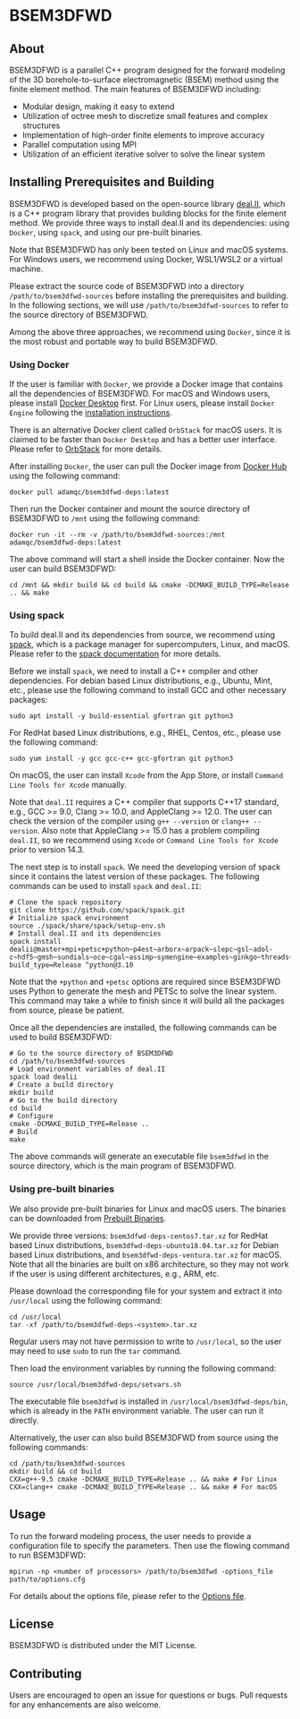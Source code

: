 # BSEM3DFWD

## About

BSEM3DFWD is a parallel C++ program designed for the forward modeling of the 3D
borehole-to-surface electromagnetic (BSEM) method using the finite element
method. The main features of BSEM3DFWD including:

- Modular design, making it easy to extend
- Utilization of octree mesh to discretize small features and complex structures
- Implementation of high-order finite elements to improve accuracy
- Parallel computation using MPI
- Utilization of an efficient iterative solver to solve the linear system

## Installing Prerequisites and Building

BSEM3DFWD is developed based on the open-source library
[deal.II](https://www.dealii.org/), which is a C++ program library that
provides building blocks for the finite element method.
We provide three ways to install deal.II and its dependencies: using `Docker`,
using `spack`, and using our pre-built binaries.

Note that BSEM3DFWD has only been tested on Linux and macOS systems. For
Windows users, we recommend using Docker, WSL1/WSL2 or a virtual machine.

Please extract the source code of BSEM3DFWD into a directory
`/path/to/bsem3dfwd-sources` before installing the prerequisites and building.
In the following sections, we will use `/path/to/bsem3dfwd-sources` to refer to
the source directory of BSEM3DFWD.

Among the above three approaches, we recommend using `Docker`, since it is the
most robust and portable way to build BSEM3DFWD.

### Using Docker

If the user is familiar with `Docker`, we provide a Docker image that contains
all the dependencies of BSEM3DFWD. For macOS and Windows users, please install
[Docker Desktop](https://www.docker.com/products/docker-desktop) first. For
Linux users, please install `Docker Engine` following the
[installation instructions](https://docs.docker.com/engine/install).

There is an alternative Docker client called `OrbStack` for macOS users.
It is claimed to be faster than `Docker Desktop` and has a better user
interface. Please refer to [OrbStack](https://orbstack.dev) for more details.

After installing `Docker`, the user can pull the Docker image from
[Docker Hub](https://hub.docker.com/r/adamqc/bsem3dfwd-deps) using the following
command:

```shell
docker pull adamqc/bsem3dfwd-deps:latest
```

Then run the Docker container and mount the source directory of BSEM3DFWD to
`/mnt` using the following command:

```shell
docker run -it --rm -v /path/to/bsem3dfwd-sources:/mnt adamqc/bsem3dfwd-deps:latest
```

The above command will start a shell inside the Docker container. Now the user
can build BSEM3DFWD:

```shell
cd /mnt && mkdir build && cd build && cmake -DCMAKE_BUILD_TYPE=Release .. && make
```

### Using spack

To build deal.II and its dependencies from source, we recommend using
[spack](https://spack.io), which is a package manager for supercomputers,
Linux, and macOS. Please refer to the [spack documentation](https://spack.readthedocs.io/en/latest/)
for more details.

Before we install `spack`, we need to install a C++ compiler and other
dependencies. For debian based Linux distributions, e.g., Ubuntu, Mint, etc.,
please use the following command to install GCC and other necessary packages:

```shell
sudo apt install -y build-essential gfortran git python3
```

For RedHat based Linux distributions, e.g., RHEL, Centos, etc., please use the
following command:

```shell
sudo yum install -y gcc gcc-c++ gcc-gfortran git python3
```

On macOS, the user can install `Xcode` from the App Store, or install
`Command Line Tools for Xcode` manually.

Note that `deal.II` requires a C++ compiler that supports C++17 standard, e.g.,
GCC >= 9.0, Clang >= 10.0, and AppleClang >= 12.0. The user can check the
version of the compiler using `g++ --version` or `clang++ --version`.
Also note that AppleClang >= 15.0 has a problem compiling `deal.II`, so we
recommend using `Xcode` or `Command Line Tools for Xcode` prior to version 14.3.

The next step is to install `spack`. We need the developing version of spack
since it contains the latest version of these packages. The following commands
can be used to install `spack` and `deal.II`:

```shell
# Clone the spack repository
git clone https://github.com/spack/spack.git
# Initialize spack environment
source ./spack/share/spack/setup-env.sh
# Install deal.II and its dependencies
spack install dealii@master+mpi+petsc+python~p4est~arborx~arpack~slepc~gsl~adol-c~hdf5~gmsh~sundials~oce~cgal~assimp~symengine~examples~ginkgo~threads~muparser build_type=Release ^python@3.10
```

Note that the `+python` and `+petsc` options are required since BSEM3DFWD uses
Python to generate the mesh and PETSc to solve the linear system. This command
may take a while to finish since it will build all the packages from source,
please be patient.

Once all the dependencies are installed, the following commands can be used to
build BSEM3DFWD:

```shell
# Go to the source directory of BSEM3DFWD
cd /path/to/bsem3dfwd-sources
# Load environment variables of deal.II
spack load dealii
# Create a build directory
mkdir build
# Go to the build directory
cd build
# Configure
cmake -DCMAKE_BUILD_TYPE=Release ..
# Build
make
```

The above commands will generate an executable file `bsem3dfwd` in the source
directory, which is the main program of BSEM3DFWD.

### Using pre-built binaries

We also provide pre-built binaries for Linux and macOS users. The binaries can
be downloaded from [Prebuilt Binaries](https://www.dropbox.com/scl/fo/fkfa8vp912gl9klt8qxvx/h?rlkey=2blw6mzrnt1t0lvzeamtbu27p&dl=0).

We provide three versions: `bsem3dfwd-deps-centos7.tar.xz` for RedHat based
Linux distributions, `bsem3dfwd-deps-ubuntu18.04.tar.xz` for Debian based Linux
distributions, and `bsem3dfwd-deps-ventura.tar.xz` for macOS. Note that all the
binaries are built on x86 architecture, so they may not work if the user is
using different architectures, e.g., ARM, etc.

Please download the corresponding file for your system and extract it into
`/usr/local` using the following command:

```shell
cd /usr/local
tar -xf /path/to/bsem3dfwd-deps-<system>.tar.xz
```

Regular users may not have permission to write to `/usr/local`, so the user
may need to use `sudo` to run the `tar` command.

Then load the environment variables by running the following command:

```shell
source /usr/local/bsem3dfwd-deps/setvars.sh
```

The executable file `bsem3dfwd` is installed in `/usr/local/bsem3dfwd-deps/bin`,
which is already in the `PATH` environment variable. The user can run it directly.

Alternatively, the user can also build BSEM3DFWD from source using the following
commands:

```shell
cd /path/to/bsem3dfwd-sources
mkdir build && cd build
CXX=g++-9.5 cmake -DCMAKE_BUILD_TYPE=Release .. && make # For Linux
CXX=clang++ cmake -DCMAKE_BUILD_TYPE=Release .. && make # For macOS
```

## Usage

To run the forward modeling process, the user needs to provide a configuration file
to specify the parameters. Then use the flowing command to run BSEM3DFWD:

```shell
mpirun -np <number of processors> /path/to/bsem3dfwd -options_file path/to/options.cfg
```

For details about the options file, please refer to the [Options file](/docs/options.md).

## License

BSEM3DFWD is distributed under the MIT License.

## Contributing

Users are encouraged to open an issue for questions or bugs. Pull requests for
any enhancements are also welcome.
